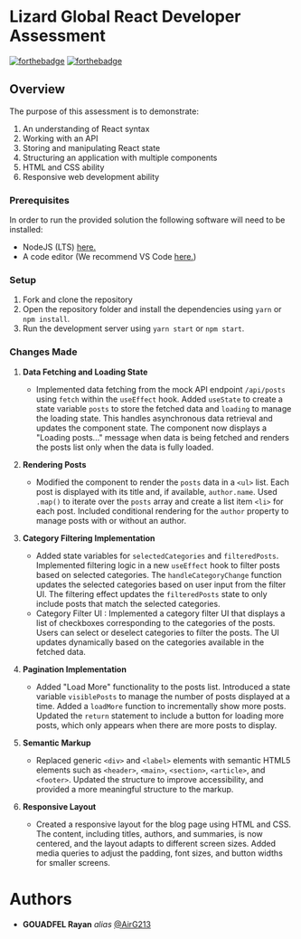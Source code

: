 # Lizard Global React Developer Assessment

[![forthebadge](http://forthebadge.com/images/badges/built-with-love.svg)](http://forthebadge.com) [![forthebadge](http://forthebadge.com/images/badges/powered-by-electricity.svg)](http://forthebadge.com)

## Overview

The purpose of this assessment is to demonstrate:

1. An understanding of React syntax
2. Working with an API
3. Storing and manipulating React state
4. Structuring an application with multiple components
5. HTML and CSS ability
6. Responsive web development ability

### Prerequisites

In order to run the provided solution the following software will need to be installed:

- NodeJS (LTS) [here.](https://nodejs.org/en/)
- A code editor (We recommend VS Code [here.](https://code.visualstudio.com/))

### Setup

1. Fork and clone the repository
2. Open the repository folder and install the dependencies using `yarn` or `npm install`.
3. Run the development server using `yarn start` or `npm start`.

### Changes Made

1. **Data Fetching and Loading State**
   - Implemented data fetching from the mock API endpoint `/api/posts` using `fetch` within the `useEffect` hook. Added `useState` to create a state variable `posts` to store the fetched data and `loading` to manage the loading state. This handles asynchronous data retrieval and updates the component state. The component now displays a "Loading posts..." message when data is being fetched and renders the posts list only when the data is fully loaded.

2. **Rendering Posts**
   - Modified the component to render the `posts` data in a `<ul>` list. Each post is displayed with its title and, if available, `author.name`. Used `.map()` to iterate over the `posts` array and create a list item `<li>` for each post. Included conditional rendering for the `author` property to manage posts with or without an author.

3. **Category Filtering Implementation**
   - Added state variables for `selectedCategories` and `filteredPosts`. Implemented filtering logic in a new `useEffect` hook to filter posts based on selected categories. The `handleCategoryChange` function updates the selected categories based on user input from the filter UI. The filtering effect updates the `filteredPosts` state to only include posts that match the selected categories.
   - Category Filter UI : Implemented a category filter UI that displays a list of checkboxes corresponding to the categories of the posts. Users can select or deselect categories to filter the posts. The UI updates dynamically based on the categories available in the fetched data.

4. **Pagination Implementation**
   - Added "Load More" functionality to the posts list. Introduced a state variable `visiblePosts` to manage the number of posts displayed at a time. Added a `loadMore` function to incrementally show more posts. Updated the `return` statement to include a button for loading more posts, which only appears when there are more posts to display.

5. **Semantic Markup**
   - Replaced generic `<div>` and `<label>` elements with semantic HTML5 elements such as `<header>`, `<main>`, `<section>`, `<article>`, and `<footer>`. Updated the structure to improve accessibility, and provided a more meaningful structure to the markup.

6. **Responsive Layout** 
   - Created a responsive layout for the blog page using HTML and CSS. The content, including titles, authors, and summaries, is now centered, and the layout adapts to different screen sizes. Added media queries to adjust the padding, font sizes, and button widths for smaller screens.

# Authors 
* **GOUADFEL Rayan** _alias_ [@AirG213](https://github.com/AirG213)
